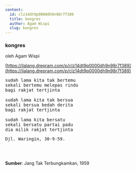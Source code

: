 ```yaml
---
content:
  id: clz14dt9p0000dh9n98r7f389
  title: kongres
  author: Agam Wispi
  slug: kongres
---
```

### kongres

oleh Agam Wispi

[https://ilalang.drepram.com/p/clz14dt9p0000dh9n98r7f389](https://ilalang.drepram.com/p/clz14dt9p0000dh9n98r7f389)

<pre>
sudah lama kita tak bertemu
sekali bertemu melepas rindu
bagi rakjat tertjinta

sudah lama kita tak bersua
sekali bersua bedah derita
bagi rakjat tertjinta

sudah lama kita bersatu
sekali bersatu partai padu
dia milik rakjat tertjinta
</pre>
<pre>
Djl. Waringin, 30-9-59.
</pre>
<br/><br/>

**Sumber**: Jang Tak Terbungkamkan, 1959
